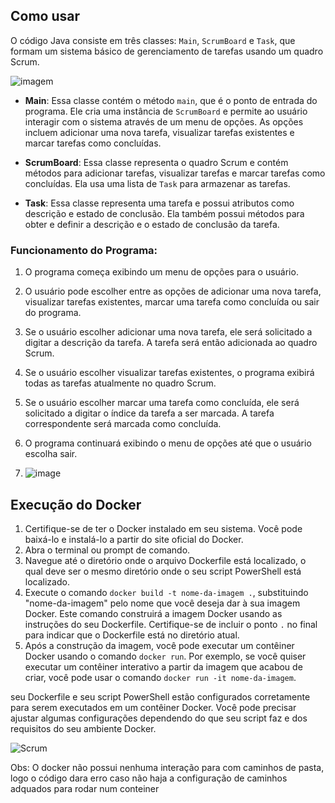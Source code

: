 ## Como usar

O código Java consiste em três classes: `Main`, `ScrumBoard` e `Task`, que formam um sistema básico de gerenciamento de tarefas usando um quadro Scrum.

![imagem](https://github.com/AntonioNeto504/ADS_DEVOPS_ATIVIDADE1_SCRUM/assets/143558933/dfcbe605-374d-4764-91e9-f69ba29eee59)

- **Main**: Essa classe contém o método `main`, que é o ponto de entrada do programa. Ele cria uma instância de `ScrumBoard` e permite ao usuário interagir com o sistema através de um menu de opções. As opções incluem adicionar uma nova tarefa, visualizar tarefas existentes e marcar tarefas como concluídas.

- **ScrumBoard**: Essa classe representa o quadro Scrum e contém métodos para adicionar tarefas, visualizar tarefas e marcar tarefas como concluídas. Ela usa uma lista de `Task` para armazenar as tarefas.

- **Task**: Essa classe representa uma tarefa e possui atributos como descrição e estado de conclusão. Ela também possui métodos para obter e definir a descrição e o estado de conclusão da tarefa.

### Funcionamento do Programa:

1. O programa começa exibindo um menu de opções para o usuário.
2. O usuário pode escolher entre as opções de adicionar uma nova tarefa, visualizar tarefas existentes, marcar uma tarefa como concluída ou sair do programa.
3. Se o usuário escolher adicionar uma nova tarefa, ele será solicitado a digitar a descrição da tarefa. A tarefa será então adicionada ao quadro Scrum.
4. Se o usuário escolher visualizar tarefas existentes, o programa exibirá todas as tarefas atualmente no quadro Scrum.
5. Se o usuário escolher marcar uma tarefa como concluída, ele será solicitado a digitar o índice da tarefa a ser marcada. A tarefa correspondente será marcada como concluída.
6. O programa continuará exibindo o menu de opções até que o usuário escolha sair.

7. ![image](https://github.com/AntonioNeto504/ADS_DEVOPS_ATIVIDADE1_SCRUM/assets/143558933/7dcfb5b8-e1b0-4e34-9d4a-597367c75692)
## Execução do Docker

1. Certifique-se de ter o Docker instalado em seu sistema. Você pode baixá-lo e instalá-lo a partir do site oficial do Docker.
2. Abra o terminal ou prompt de comando.
3. Navegue até o diretório onde o arquivo Dockerfile está localizado, o qual deve ser o mesmo diretório onde o seu script PowerShell está localizado.
4. Execute o comando `docker build -t nome-da-imagem .`, substituindo "nome-da-imagem" pelo nome que você deseja dar à sua imagem Docker. Este comando construirá a imagem Docker usando as instruções do seu Dockerfile. Certifique-se de incluir o ponto `.` no final para indicar que o Dockerfile está no diretório atual.
5. Após a construção da imagem, você pode executar um contêiner Docker usando o comando `docker run`. Por exemplo, se você quiser executar um contêiner interativo a partir da imagem que acabou de criar, você pode usar o comando `docker run -it nome-da-imagem`.


 seu Dockerfile e seu script PowerShell estão configurados corretamente para serem executados em um contêiner Docker. Você pode precisar ajustar algumas configurações dependendo do que seu script faz e dos requisitos do seu ambiente Docker.


![Scrum](https://github.com/AntonioNeto504/Devops_Scrum/assets/143558933/ff5dc678-bbd4-45bf-9574-a952b8f5e5a7)



Obs: O docker não possui nenhuma interação para com caminhos de pasta, logo o código dara erro caso não haja a configuração de caminhos adquados para rodar num conteiner
